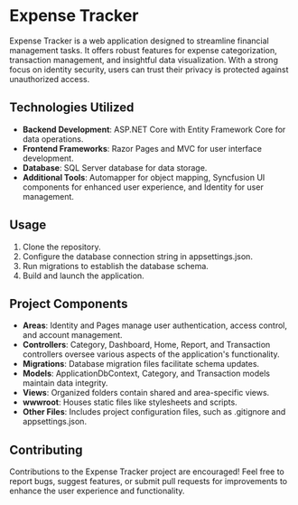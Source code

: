 # Expense Tracker

Expense Tracker is a web application designed to streamline financial management tasks. It offers robust features for expense categorization, transaction management, and insightful data visualization. With a strong focus on identity security, users can trust their privacy is protected against unauthorized access.

## Technologies Utilized

- **Backend Development**: ASP.NET Core with Entity Framework Core for data operations.
- **Frontend Frameworks**: Razor Pages and MVC for user interface development.
- **Database**: SQL Server database for data storage.
- **Additional Tools**: Automapper for object mapping, Syncfusion UI components for enhanced user experience, and Identity for user management.

## Usage

1. Clone the repository.
2. Configure the database connection string in appsettings.json.
3. Run migrations to establish the database schema.
4. Build and launch the application.


## Project Components

- **Areas**: Identity and Pages manage user authentication, access control, and account management.
- **Controllers**: Category, Dashboard, Home, Report, and Transaction controllers oversee various aspects of the application's functionality.
- **Migrations**: Database migration files facilitate schema updates.
- **Models**: ApplicationDbContext, Category, and Transaction models maintain data integrity.
- **Views**: Organized folders contain shared and area-specific views.
- **wwwroot**: Houses static files like stylesheets and scripts.
- **Other Files**: Includes project configuration files, such as .gitignore and appsettings.json.


## Contributing

Contributions to the Expense Tracker project are encouraged! Feel free to report bugs, suggest features, or submit pull requests for improvements to enhance the user experience and functionality.
